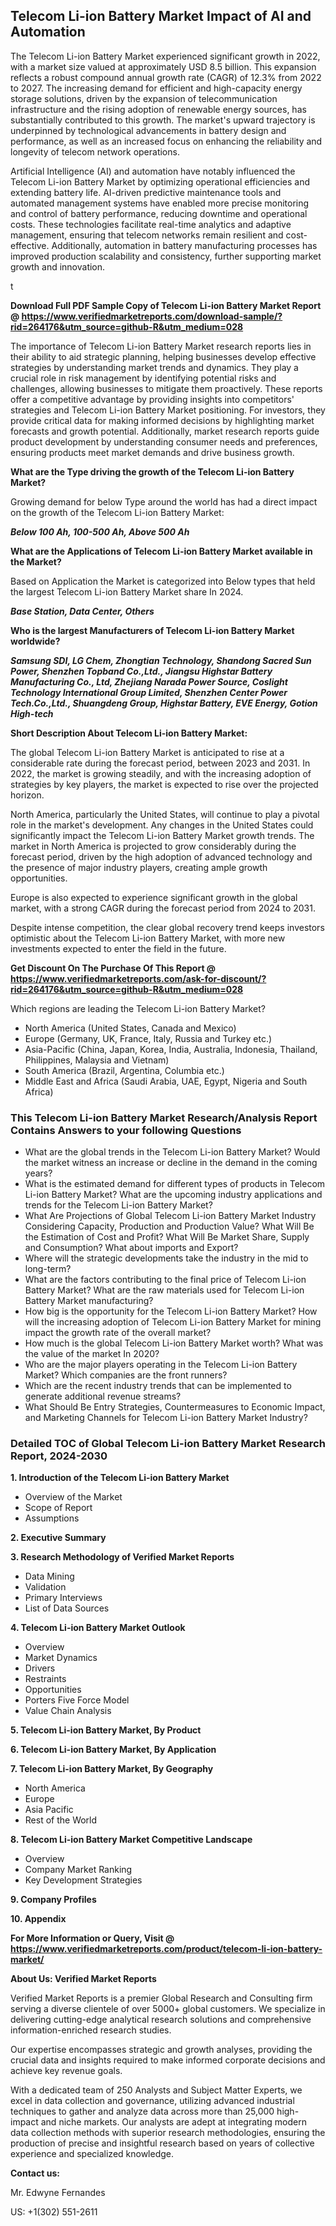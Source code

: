 <h2>Telecom Li-ion Battery Market Impact of AI and Automation</h2><p>The Telecom Li-ion Battery Market experienced significant growth in 2022, with a market size valued at approximately USD 8.5 billion. This expansion reflects a robust compound annual growth rate (CAGR) of 12.3% from 2022 to 2027. The increasing demand for efficient and high-capacity energy storage solutions, driven by the expansion of telecommunication infrastructure and the rising adoption of renewable energy sources, has substantially contributed to this growth. The market's upward trajectory is underpinned by technological advancements in battery design and performance, as well as an increased focus on enhancing the reliability and longevity of telecom network operations.</p><p>Artificial Intelligence (AI) and automation have notably influenced the Telecom Li-ion Battery Market by optimizing operational efficiencies and extending battery life. AI-driven predictive maintenance tools and automated management systems have enabled more precise monitoring and control of battery performance, reducing downtime and operational costs. These technologies facilitate real-time analytics and adaptive management, ensuring that telecom networks remain resilient and cost-effective. Additionally, automation in battery manufacturing processes has improved production scalability and consistency, further supporting market growth and innovation.</p>t</p><p id="" class=""><strong>Download Full PDF Sample Copy of Telecom Li-ion Battery Market Report @ <a href="https://www.verifiedmarketreports.com/download-sample/?rid=264176&utm_source=github-R&utm_medium=028" target="_blank">https://www.verifiedmarketreports.com/download-sample/?rid=264176&utm_source=github-R&utm_medium=028</a></strong></p><p>The importance of&nbsp;Telecom Li-ion Battery Market research reports lies in their ability to aid strategic planning, helping businesses develop effective strategies by understanding market trends and dynamics. They play a crucial role in risk management by identifying potential risks and challenges, allowing businesses to mitigate them proactively. These reports offer a competitive advantage by providing insights into competitors' strategies and Telecom Li-ion Battery Market positioning. For investors, they provide critical data for making informed decisions by highlighting market forecasts and growth potential. Additionally, market research reports guide product development by understanding consumer needs and preferences, ensuring products meet market demands and drive business growth.</p><p><strong>What are the&nbsp;Type driving the growth of the Telecom Li-ion Battery Market?</strong></p><p id="" class="">Growing demand for below Type around the world has had a direct impact on the growth of the Telecom Li-ion Battery Market:</p><em><strong>Below 100 Ah, 100-500 Ah, Above 500 Ah</strong></em></p><strong>What are the&nbsp;Applications&nbsp;of Telecom Li-ion Battery Market available in the Market?</strong></p><p id="" class="">Based on Application the Market is categorized into Below types that held the largest Telecom Li-ion Battery Market share In 2024.</p><em><strong>Base Station, Data Center, Others</strong></em></p><strong>Who is the largest Manufacturers of Telecom Li-ion Battery Market worldwide?</strong></p><p><em><strong>Samsung SDI, LG Chem, Zhongtian Technology, Shandong Sacred Sun Power, Shenzhen Topband Co.,Ltd., Jiangsu Highstar Battery Manufacturing Co., Ltd, Zhejiang Narada Power Source, Coslight Technology International Group Limited, Shenzhen Center Power Tech.Co.,Ltd., Shuangdeng Group, Highstar Battery, EVE Energy, Gotion High-tech</strong></em></p><p id="" class=""><strong>Short Description About Telecom Li-ion Battery Market:</strong></p><p>The global Telecom Li-ion Battery Market is anticipated to rise at a considerable rate during the forecast period, between 2023 and 2031. In 2022, the market is growing steadily, and with the increasing adoption of strategies by key players, the market is expected to rise over the projected horizon.</p><p>North America, particularly the United States, will continue to play a pivotal role in the market's development. Any changes in the United States could significantly impact the Telecom Li-ion Battery Market growth trends. The market in North America is projected to grow considerably during the forecast period, driven by the high adoption of advanced technology and the presence of major industry players, creating ample growth opportunities.</p><p>Europe is also expected to experience significant growth in the global market, with a strong CAGR during the forecast period from 2024 to 2031.</p><p>Despite intense competition, the clear global recovery trend keeps investors optimistic about the Telecom Li-ion Battery Market, with more new investments expected to enter the field in the future.</p><p id="" class=""><strong>Get Discount On The Purchase Of This Report @ <a href="https://www.verifiedmarketreports.com/ask-for-discount/?rid=264176&utm_source=github-R&utm_medium=028" target="_blank">https://www.verifiedmarketreports.com/ask-for-discount/?rid=264176&utm_source=github-R&utm_medium=028</a></strong></p>Which regions are leading the Telecom Li-ion Battery Market?</p><ul><li>North America (United States, Canada and Mexico)</li><li>Europe (Germany, UK, France, Italy, Russia and Turkey etc.)</li><li>Asia-Pacific (China, Japan, Korea, India, Australia, Indonesia, Thailand, Philippines, Malaysia and Vietnam)</li><li>South America (Brazil, Argentina, Columbia etc.)</li><li>Middle East and Africa (Saudi Arabia, UAE, Egypt, Nigeria and South Africa)</li></ul><h3 id="" class="">This Telecom Li-ion Battery Market Research/Analysis Report Contains Answers to your following Questions</h3><ul><li>What are the global trends in the Telecom Li-ion Battery Market? Would the market witness an increase or decline in the demand in the coming years?</li><li>What is the estimated demand for different types of products in Telecom Li-ion Battery Market? What are the upcoming industry applications and trends for the Telecom Li-ion Battery Market?</li><li>What Are Projections of Global Telecom Li-ion Battery Market Industry Considering Capacity, Production and Production Value? What Will Be the Estimation of Cost and Profit? What Will Be Market Share, Supply and Consumption? What about imports and Export?</li><li>Where will the strategic developments take the industry in the mid to long-term?</li><li>What are the factors contributing to the final price of Telecom Li-ion Battery Market? What are the raw materials used for Telecom Li-ion Battery Market manufacturing?</li><li>How big is the opportunity for the Telecom Li-ion Battery Market? How will the increasing adoption of Telecom Li-ion Battery Market for mining impact the growth rate of the overall market?</li><li>How much is the global Telecom Li-ion Battery Market worth? What was the value of the market In 2020?</li><li>Who are the major players operating in the Telecom Li-ion Battery Market? Which companies are the front runners?</li><li>Which are the recent industry trends that can be implemented to generate additional revenue streams?</li><li>What Should Be Entry Strategies, Countermeasures to Economic Impact, and Marketing Channels for Telecom Li-ion Battery Market Industry?</li></ul><h3 id="" class="">Detailed TOC of Global Telecom Li-ion Battery Market Research Report, 2024-2030</h3><p id="" class=""><strong>1. Introduction of the Telecom Li-ion Battery Market</strong></p><ul><li>Overview of the Market</li><li>Scope of Report</li><li>Assumptions</li></ul><p id="" class=""><strong>2. Executive Summary</strong></p><p id="" class=""><strong>3. Research Methodology of Verified Market Reports</strong></p><ul><li>Data Mining</li><li>Validation</li><li>Primary Interviews</li><li>List of Data Sources</li></ul><p id="" class=""><strong>4. Telecom Li-ion Battery Market Outlook</strong></p><ul><li>Overview</li><li>Market Dynamics</li><li>Drivers</li><li>Restraints</li><li>Opportunities</li><li>Porters Five Force Model</li><li>Value Chain Analysis</li></ul><p id="" class=""><strong>5. Telecom Li-ion Battery Market, By Product</strong></p><p id="" class=""><strong>6. Telecom Li-ion Battery Market, By Application</strong></p><p id="" class=""><strong>7. Telecom Li-ion Battery Market, By Geography</strong></p><ul><li>North America</li><li>Europe</li><li>Asia Pacific</li><li>Rest of the World</li></ul><p id="" class=""><strong>8. Telecom Li-ion Battery Market Competitive Landscape</strong></p><ul><li>Overview</li><li>Company Market Ranking</li><li>Key Development Strategies</li></ul><p id="" class=""><strong>9. Company Profiles</strong></p><p id="" class=""><strong>10. Appendix</strong></p><p id="" class=""><strong>For More Information or Query, Visit @ <a href="https://www.verifiedmarketreports.com/product/telecom-li-ion-battery-market/" target="_blank">https://www.verifiedmarketreports.com/product/telecom-li-ion-battery-market/</a></strong></p><p id="" class=""><strong>About Us: Verified Market Reports</strong></p><p id="" class="">Verified Market Reports is a premier Global Research and Consulting firm serving a diverse clientele of over 5000+ global customers. We specialize in delivering cutting-edge analytical research solutions and comprehensive information-enriched research studies.</p><p id="" class="">Our expertise encompasses strategic and growth analyses, providing the crucial data and insights required to make informed corporate decisions and achieve key revenue goals.</p><p id="" class="">With a dedicated team of 250 Analysts and Subject Matter Experts, we excel in data collection and governance, utilizing advanced industrial techniques to gather and analyze data across more than 25,000 high-impact and niche markets. Our analysts are adept at integrating modern data collection methods with superior research methodologies, ensuring the production of precise and insightful research based on years of collective experience and specialized knowledge.</p><p id="" class=""><strong>Contact us:</strong></p><p id="" class="">Mr. Edwyne Fernandes</p><p id="" class="">US: +1(302) 551-2611</p>